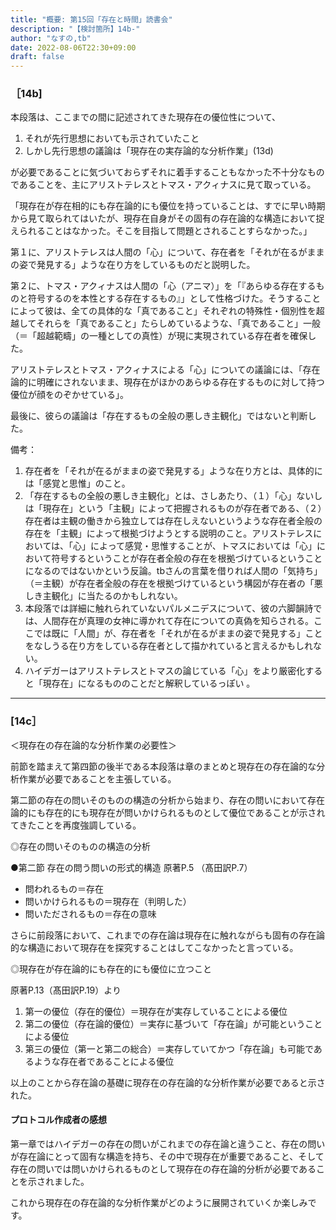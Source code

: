```yaml
---
title: "概要: 第15回「存在と時間」読書会"
description: "【検討箇所】14b-"
author: "なすの,tb"
date: 2022-08-06T22:30+09:00
draft: false
---
```




### ［14b] 

本段落は、ここまでの間に記述されてきた現存在の優位性について、
1. それが先行思想においても示されていたこと
2. しかし先行思想の議論は「現存在の実存論的な分析作業」(13d)

が必要であることに気づいておらずそれに着手することもなかった不十分なものであることを、主にアリストテレスとトマス・アクィナスに見て取っている。

「現存在が存在相的にも存在論的にも優位を持っていることは、すでに早い時期から見て取られてはいたが、現存在自身がその固有の存在論的な構造において捉えられることはなかった。そこを目指して問題とされることすらなかった。」

第１に、アリストテレスは人間の「心」について、存在者を「それが在るがままの姿で発見する」ような在り方をしているものだと説明した。

第２に、トマス・アクィナスは人間の「心（アニマ）」を「『あらゆる存在するものと符号するのを本性とする存在するもの』」として性格づけた。そうすることによって彼は、全ての具体的な「真であること」それぞれの特殊性・個別性を超越してそれらを「真であること」たらしめているような、「真であること」一般（＝「超越範疇」の一種としての真性）が現に実現されている存在者を確保した。

アリストテレスとトマス・アクィナスによる「心」についての議論には、「存在論的に明確にされないまま、現存在がほかのあらゆる存在するものに対して持つ優位が顔をのぞかせている」。

最後に、彼らの議論は「存在するもの全般の悪しき主観化」ではないと判断した。

備考：
1. 存在者を「それが在るがままの姿で発見する」ような在り方とは、具体的には「感覚と思惟」のこと。
2. 「存在するもの全般の悪しき主観化」とは、さしあたり、（１）「心」ないしは「現存在」という「主観」によって把握されるものが存在者である、（２）存在者は主観の働きから独立しては存在しえないというような存在者全般の存在を「主観」によって根拠づけようとする説明のこと。アリストテレスにおいては、「心」によって感覚・思惟することが、トマスにおいては「心」において符号するということが存在者全般の存在を根拠づけているということになるのではないかという反論。tbさんの言葉を借りれば人間の「気持ち」（＝主観）が存在者全般の存在を根拠づけているという構図が存在者の「悪しき主観化」に当たるのかもしれない。
3. 本段落では詳細に触れられていないパルメニデスについて、彼の六脚韻詩では、人間存在が真理の女神に導かれて存在についての真偽を知らされる。ここでは既に「人間」が、存在者を「それが在るがままの姿で発見する」ことをなしうる在り方をしている存在者として描かれていると言えるかもしれない。
4. ハイデガーはアリストテレスとトマスの論じている「心」をより厳密化すると「現存在」になるもののことだと解釈しているっぽい 。

---

### [14c］
＜現存在の存在論的な分析作業の必要性＞

前節を踏まえて第四節の後半である本段落は章のまとめと現存在の存在論的な分析作業が必要であることを主張している。

第二節の存在の問いそのものの構造の分析から始まり、存在の問いにおいて存在論的にも存在的にも現存在が問いかけられるものとして優位であることが示されてきたことを再度強調している。

◎存在の問いそのものの構造の分析

●第二節 存在の問う問いの形式的構造 原著P.5 （髙田訳P.7）

* 問われるもの＝存在
* 問いかけられるもの＝現存在（判明した）
* 問いただされるもの＝存在の意味

さらに前段落において、これまでの存在論は現存在に触れながらも固有の存在論的な構造において現存在を探究することはしてこなかったと言っている。

◎現存在が存在論的にも存在的にも優位に立つこと

原著P.13（髙田訳P.19）より

1. 第一の優位（存在的優位）＝現存在が実存していることによる優位　
2. 第二の優位（存在論的優位）＝実存に基づいて「存在論」が可能ということによる優位
3. 第三の優位（第一と第二の総合）＝実存していてかつ「存在論」も可能であるような存在者であることによる優位

以上のことから存在論の基礎に現存在の存在論的な分析作業が必要であると示された。

#### プロトコル作成者の感想

第一章ではハイデガーの存在の問いがこれまでの存在論と違うこと、存在の問いが存在論にとって固有な構造を持ち、その中で現存在が重要であること、そして存在の問いでは問いかけられるものとして現存在の存在論的分析が必要であることを示されました。

これから現存在の存在論的な分析作業がどのように展開されていくか楽しみです。